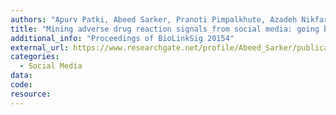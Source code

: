 ```yaml
---
authors: "Apurv Patki, Abeed Sarker, Pranoti Pimpalkhute, Azadeh Nikfarjam, Rachel Ginn, Karen O’Connor, Karen Smith, Graciela Gonzalez"
title: "Mining adverse drug reaction signals from social media: going beyond extraction"
additional_info: "Proceedings of BioLinkSig 20154"
external_url: https://www.researchgate.net/profile/Abeed_Sarker/publication/280446645_Mining_Adverse_Drug_Reaction_Signals_from_Social_Media_Going_Beyond_Extraction/links/55b567d408ae9289a08a6aeb/Mining-Adverse-Drug-Reaction-Signals-from-Social-Media-Going-Beyond-Extraction.pdf
categories:
  - Social Media
data:
code:
resource:
---
```

